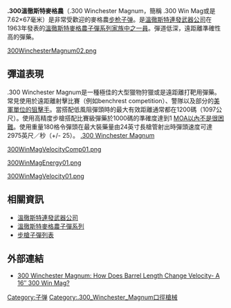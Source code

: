 **.300溫徹斯特麥格農**（.300 Winchester Magnum，簡稱 .300 Win Mag或是7.62×67毫米）是非常受歡迎的麥格農[步枪](../Page/步枪.md "wikilink")[子弹](https://zh.wikipedia.org/wiki/子弹 "wikilink")。是[溫徹斯特連發武器公司](../Page/溫徹斯特連發武器公司.md "wikilink")在1963年發表的[溫徹斯特麥格農子彈系列家族中之一員](https://zh.wikipedia.org/wiki/溫徹斯特麥格農子彈系列 "wikilink")。彈道低深，遠距離準確性高的彈藥。

[300WinchesterMagnum02.png](https://zh.wikipedia.org/wiki/File:300WinchesterMagnum02.png "fig:300WinchesterMagnum02.png")

## 彈道表現

.300 Winchester Magnum是一種極佳的大型獵物狩獵或是遠距離打靶用彈藥。常見使用於遠距離射擊比賽（例如benchrest competition）、警隊以及部分的[美軍單位的狙擊手](https://zh.wikipedia.org/wiki/美国军事 "wikilink")。當搭配低風阻彈頭時的最大有效距離通常都在1200碼（1097公尺）。使用高精度步槍搭配比賽級彈藥於1000碼的準確度達到1 [MOA以內不是很困難](https://zh.wikipedia.org/wiki/角分 "wikilink")。使用重量180格令彈頭在最大裝藥量由24英寸長槍管射出時彈頭速度可達2975英尺／秒（+/- 25）。 [.300 Winchester Magnum](https://zh.wikipedia.org/wiki/File:300_Winchester_magnum.jpg "fig:.300 Winchester Magnum")

[300WinMagVelocityComp01.png](https://zh.wikipedia.org/wiki/File:300WinMagVelocityComp01.png "fig:300WinMagVelocityComp01.png")

[300WinMagEnergy01.png](https://zh.wikipedia.org/wiki/File:300WinMagEnergy01.png "fig:300WinMagEnergy01.png")

[300WinMagVelocity01.png](https://zh.wikipedia.org/wiki/File:300WinMagVelocity01.png "fig:300WinMagVelocity01.png")

## 相關資訊

  - [溫徹斯特連發武器公司](https://zh.wikipedia.org/wiki/溫徹斯特 "wikilink")
  - [溫徹斯特麥格農子彈系列](https://zh.wikipedia.org/wiki/溫徹斯特麥格農子彈系列 "wikilink")
  - [步槍子彈列表](../Page/步槍子彈列表.md "wikilink")

## 外部連結

  - [300 Winchester Magnum: How Does Barrel Length Change Velocity- A 16″ 300 Win Mag?](http://rifleshooter.com/2013/12/300-winchester-magnum-how-does-barrel-length-change-velocity-a-16-300-win-mag/)

[Category:子弹](https://zh.wikipedia.org/wiki/Category:子弹 "wikilink") [Category:.300_Winchester_Magnum口徑槍械](https://zh.wikipedia.org/wiki/Category:.300_Winchester_Magnum口徑槍械 "wikilink")
